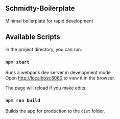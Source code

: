 ## Schmidty-Boilerplate

Minimal boilerplate for rapid development

## Available Scripts

In the project directory, you can run:

### `npm start`

Runs a webpack dev server in development mode<br>
Open [http://localhost:8080](http://localhost:8080) to view it in the browser.

The page will reload if you make edits.<br>

### `npm run build`

Builds the app for production to the `dist` folder.<br>
